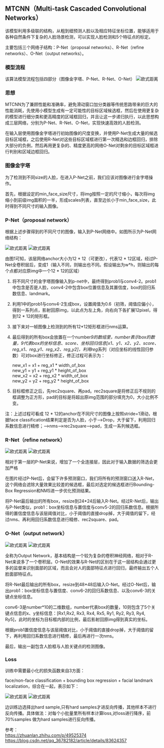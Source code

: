 ## MTCNN（Multi-task Cascaded Convolutional Networks）

该模型利用多级联的结构，从粗到细预测人脸以及相应特征坐标位置，能够适用于各种自然条件下复杂的人脸场景检测，可以实现人脸检测和5个特征点的标定。

主要包括三个网络子结构：P-Net（proposal networks）、R-Net（refine networks）、O-Net（output networks）。

### 模型流程

该算法模型流程包括四部分（图像金字塔、P-Net、R-Net、O-Net）
![欧式距离](../../images/mtcnn9.png)

### 思想

MTCNN为了兼顾性能和准确率，避免滑动窗口加分类器等传统思路带来的巨大的性能消耗，先使用小模型生成有一定可能性的目标区域候选框，然后在使用更复杂的模型进行细分类和更高精度的区域框回归，并且让这一步递归执行，以此思想构成三层网络，分别为P-Net、R-Net、O-Net，实现快速高效的人脸检测。

在输入层使用图像金字塔进行初始图像的尺度变换，并使用P-Net生成大量的候选目标区域框，之后使用R-Net对这些目标区域框进行第一次精选和边框回归，排除大部分的负例，然后再用更复杂的、精度更高的网络O-Net对剩余的目标区域框进行判别和区域边框回归。

### 图像金字塔

为了检测到不同size的人脸，在进入P-Net之前，我们应该对图像进行金字塔操作。

首先，根据设定的min_face_size尺寸，将img按照一定的尺寸缩小，每次将img缩小到前级img面积的一半，形成scales列表，直至边长小于min_face_size，此时得到不同尺寸的输入图像。

### P-Net（proposal network）

根据上述步骤得到的不同尺寸的图像，输入到P-Net网络中。如图所示为P-Net网络结构：

![欧式距离](../../images/mtcnn1.png)
![欧式距离](../../images/mtcnn2.png)

由图1可知，该层网络anchor大小为12 * 12（可更改），代表12 * 12区域，经过P-Net全卷积层后，变成1（输入不同，则输出也不同。假设输出为w*h，则输出的每个点都对应原img中一个12 * 12的区域）

1. 将不同尺寸的金字塔图像输入到p-net中，最终得到prob1与conv4-2。prob1中包含是否是人脸，conv4-2中包含box位置信息及其置信度，box的回归系数信息、landmark。
2. 利用1中的prob1与conv4-2生成box，设置阈值为0.6（初筛，阈值应偏小），得到一系列点，影射回原img，以此点为左上角，向右向下各扩展12pixel，得到12 * 12的矩形框。
3. 接下来对一帧图像上检测到的所有12*12矩形框进行nms运算。
4. 最后得到的所有box会放置在一个number*9的数组里，number表示box的数量，9代表box的坐标信息、score、坐标回归信息[x1、y1、x2、y2、score、reg_x1、reg_y1、reg_x2、reg_y2]，利用reg*系列（对应坐标的线性回归参数）可对box进行坐标修正，修正过程可表示为：
   
    new_x1 = x1 + reg_x1 * width_of_box   
    new_y1 = y1 + reg_y1 * height_of_box   
    new_x2 = x2 + reg_x2 * width_of_box   
    new_y2 = y2 + reg_y2 * height_of_box  

5. 目标框修正之后，先rec2square、再pad。rec2square是将修正后不规则的框调整为正方形，pad的目标是将超出原img范围的部分填充为0，大小比例不变。

注：上述过程可看成 12 * 12的anchor在不同尺寸的图像上按照stride=1滑动，根据face classification结果判定是否为人脸，小于-->Drop，大于留下，利用回归系数信息进行精修；-->nms-->rec2square-->pad，生成一系列候选框。

### R-Net（refine network）

![欧式距离](../../images/mtcnn3.png)
![欧式距离](../../images/mtcnn4.jpg)

相对于第一层的P-Net来说，增加了一个全连接层，因此对于输入数据的筛选会更加严格

在图片经过P-Net后，会留下许多预测窗口，我们将所有的预测窗口送入R-Net，这个网络会滤除大量效果比较差的候选框，最后对选定的候选框进行Bounding-Box Regression和NMS进一步优化预测结果。

将P-Net最后输出的所有box，resize到24*24后输入R-Net。经过R-Net后，输出与P-Net类似，prob1：box坐标信息与置信度与conv5-2的回归系数信息。根据所得的置信度信息与该层阈值对比，小于阈值的直接drop掉，大于阈值的留下，经过nms、再利用回归系数信息进行精修、rec2square、pad。

### O-Net（output network）

![欧式距离](../../images/mtcnn5.png)
![欧式距离](../../images/mtcnn6.jpg)

全称为Output Network，基本结构是一个较为复杂的卷积神经网络，相对于R-Net来说多了一个卷积层。O-Net的效果与R-Net的区别在于这一层结构会通过更多的监督来识别面部的区域，而且会对人的面部特征点进行回归，最终输出五个人脸面部特征点。

将R-Net最后输出的所有box，resize到48*48后输入O-Net。经过O-Net后，输出prob1：box坐标信息与置信度、conv6-2的回归系数信息、以及conv6-3的关键点坐标信息。

conv6-3是number*10的二维数组，number代表box的数量，10则包含了5个关键点信息的x、y坐标信息：[Rx1,Rx2, Rx3, Rx4, Rx5, Ry1, Ry2, Ry3, Ry4, Ry5]，此时的坐标为目标框内部的比例，最后影射回原img得到真实的坐标。

根据prob1置信度信息与该层阈值对比，小于阈值的直接drop掉，大于阈值的留下，再利用回归系数信息进行精修，最后再进行一次nms。

最后，输出一副包含人脸框与人脸关键点的检测图像。

### Loss

训练中需要最小化的损失函数来自3方面：

face/non-face classification + bounding box regression + facial landmark localization，综合在一起，表示如下：

![欧式距离](../../images/mtcnn7.png)
![欧式距离](../../images/mtcnn8.png)

边训练边选择出hard sample,只有hard samples才进反向传播，其他样本不进行反向传播。具体做法：对每个小批量里所有样本计算loss,对loss进行降序，前70%samples 做为hard samples进行反向传播。


参考：   
https://zhuanlan.zhihu.com/p/49525374
https://blog.csdn.net/qq_36782182/article/details/83624357